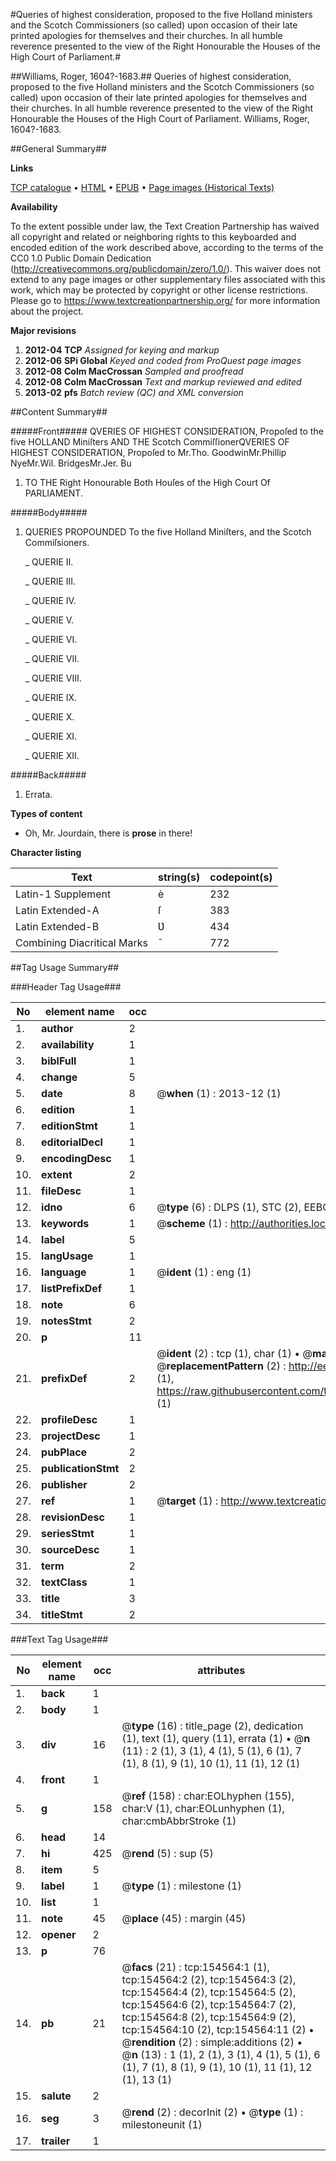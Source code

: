 #Queries of highest consideration, proposed to the five Holland ministers and the Scotch Commissioners (so called) upon occasion of their late printed apologies for themselves and their churches. In all humble reverence presented to the view of the Right Honourable the Houses of the High Court of Parliament.#

##Williams, Roger, 1604?-1683.##
Queries of highest consideration, proposed to the five Holland ministers and the Scotch Commissioners (so called) upon occasion of their late printed apologies for themselves and their churches. In all humble reverence presented to the view of the Right Honourable the Houses of the High Court of Parliament.
Williams, Roger, 1604?-1683.

##General Summary##

**Links**

[TCP catalogue](http://www.ota.ox.ac.uk/tcp/)  • 
[HTML](http://tei.it.ox.ac.uk/tcp/Texts-HTML/free/A74/A74751.html)  • 
[EPUB](http://tei.it.ox.ac.uk/tcp/Texts-EPUB/free/A74/A74751.epub) • 
[Page images (Historical Texts)](https://historicaltexts.jisc.ac.uk/eebo-99871237e)

**Availability**

To the extent possible under law, the Text Creation Partnership has waived all copyright and related or neighboring rights to this keyboarded and encoded edition of the work described above, according to the terms of the CC0 1.0 Public Domain Dedication (http://creativecommons.org/publicdomain/zero/1.0/). This waiver does not extend to any page images or other supplementary files associated with this work, which may be protected by copyright or other license restrictions. Please go to https://www.textcreationpartnership.org/ for more information about the project.

**Major revisions**

1. __2012-04__ __TCP__ *Assigned for keying and markup*
1. __2012-06__ __SPi Global__ *Keyed and coded from ProQuest page images*
1. __2012-08__ __Colm MacCrossan__ *Sampled and proofread*
1. __2012-08__ __Colm MacCrossan__ *Text and markup reviewed and edited*
1. __2013-02__ __pfs__ *Batch review (QC) and XML conversion*

##Content Summary##

#####Front#####
QVERIES OF HIGHEST CONSIDERATION, Propoſed to the five HOLLAND Miniſters AND THE Scotch CommiſſionerQVERIES OF HIGHEST CONSIDERATION, Propoſed to
Mr.Tho. GoodwinMr.Phillip NyeMr.Wil. BridgesMr.Jer. Bu
1. TO THE Right Honourable Both Houſes of the High Court Of PARLIAMENT.

#####Body#####

1. QUERIES PROPOUNDED To the five Holland Miniſters, and the Scotch Commiſsioners.

    _ QUERIE II.

    _ QUERIE III.

    _ QUERIE IV.

    _ QUERIE V.

    _ QUERIE VI.

    _ QUERIE VII.

    _ QUERIE VIII.

    _ QUERIE IX.

    _ QUERIE X.

    _ QUERIE XI.

    _ QUERIE XII.

#####Back#####

1. Errata.

**Types of content**

  * Oh, Mr. Jourdain, there is **prose** in there!

**Character listing**


|Text|string(s)|codepoint(s)|
|---|---|---|
|Latin-1 Supplement|è|232|
|Latin Extended-A|ſ|383|
|Latin Extended-B|Ʋ|434|
|Combining             Diacritical Marks|̄|772|

##Tag Usage Summary##

###Header Tag Usage###

|No|element name|occ|attributes|
|---|---|---|---|
|1.|__author__|2||
|2.|__availability__|1||
|3.|__biblFull__|1||
|4.|__change__|5||
|5.|__date__|8| @__when__ (1) : 2013-12 (1)|
|6.|__edition__|1||
|7.|__editionStmt__|1||
|8.|__editorialDecl__|1||
|9.|__encodingDesc__|1||
|10.|__extent__|2||
|11.|__fileDesc__|1||
|12.|__idno__|6| @__type__ (6) : DLPS (1), STC (2), EEBO-CITATION (1), PROQUEST (1), VID (1)|
|13.|__keywords__|1| @__scheme__ (1) : http://authorities.loc.gov/ (1)|
|14.|__label__|5||
|15.|__langUsage__|1||
|16.|__language__|1| @__ident__ (1) : eng (1)|
|17.|__listPrefixDef__|1||
|18.|__note__|6||
|19.|__notesStmt__|2||
|20.|__p__|11||
|21.|__prefixDef__|2| @__ident__ (2) : tcp (1), char (1)  •  @__matchPattern__ (2) : ([0-9\-]+):([0-9IVX]+) (1), (.+) (1)  •  @__replacementPattern__ (2) : http://eebo.chadwyck.com/downloadtiff?vid=$1&page=$2 (1), https://raw.githubusercontent.com/textcreationpartnership/Texts/master/tcpchars.xml#$1 (1)|
|22.|__profileDesc__|1||
|23.|__projectDesc__|1||
|24.|__pubPlace__|2||
|25.|__publicationStmt__|2||
|26.|__publisher__|2||
|27.|__ref__|1| @__target__ (1) : http://www.textcreationpartnership.org/docs/. (1)|
|28.|__revisionDesc__|1||
|29.|__seriesStmt__|1||
|30.|__sourceDesc__|1||
|31.|__term__|2||
|32.|__textClass__|1||
|33.|__title__|3||
|34.|__titleStmt__|2||


###Text Tag Usage###

|No|element name|occ|attributes|
|---|---|---|---|
|1.|__back__|1||
|2.|__body__|1||
|3.|__div__|16| @__type__ (16) : title_page (2), dedication (1), text (1), query (11), errata (1)  •  @__n__ (11) : 2 (1), 3 (1), 4 (1), 5 (1), 6 (1), 7 (1), 8 (1), 9 (1), 10 (1), 11 (1), 12 (1)|
|4.|__front__|1||
|5.|__g__|158| @__ref__ (158) : char:EOLhyphen (155), char:V (1), char:EOLunhyphen (1), char:cmbAbbrStroke (1)|
|6.|__head__|14||
|7.|__hi__|425| @__rend__ (5) : sup (5)|
|8.|__item__|5||
|9.|__label__|1| @__type__ (1) : milestone (1)|
|10.|__list__|1||
|11.|__note__|45| @__place__ (45) : margin (45)|
|12.|__opener__|2||
|13.|__p__|76||
|14.|__pb__|21| @__facs__ (21) : tcp:154564:1 (1), tcp:154564:2 (2), tcp:154564:3 (2), tcp:154564:4 (2), tcp:154564:5 (2), tcp:154564:6 (2), tcp:154564:7 (2), tcp:154564:8 (2), tcp:154564:9 (2), tcp:154564:10 (2), tcp:154564:11 (2)  •  @__rendition__ (2) : simple:additions (2)  •  @__n__ (13) : 1 (1), 2 (1), 3 (1), 4 (1), 5 (1), 6 (1), 7 (1), 8 (1), 9 (1), 10 (1), 11 (1), 12 (1), 13 (1)|
|15.|__salute__|2||
|16.|__seg__|3| @__rend__ (2) : decorInit (2)  •  @__type__ (1) : milestoneunit (1)|
|17.|__trailer__|1||
